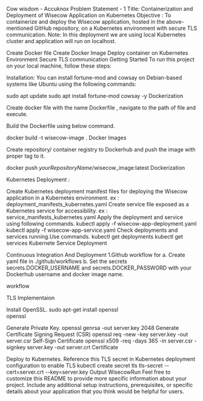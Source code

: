 Cow wisdom - Accuknox
Problem Statement - 1
Title: Containerization and Deployment of Wisecow Application on Kubernetes
Objective : To containerize and deploy the Wisecow application, hosted in the above-mentioned GitHub repository, on a Kubernetes environment with secure TLS communication. Note: In this deployment we are using local Kubernetes cluster and application will run on localhost.

Create Docker file
Create Docker Image
Deploy container on Kubernetes Environment
Secure TLS communication
Getting Started
To run this project on your local machine, follow these steps:

Installation:
You can install fortune-mod and cowsay on Debian-based systems like Ubuntu using the following commands:

sudo apt update
sudo apt install fortune-mod cowsay -y
Dockerization

Create docker file with the name Dockerfile , navigate to the path of file and execute.

Build the Dockerfile using below command.

docker build -t wisecow-image .
Docker Images

Create repository/ container registry to Dockerhub and push the image with proper tag to it.

docker push _yourRepositoryName_/wisecow_image:latest
Dockerization

Kubernetes Deployment :

Create Kubernetes deployment manifest files for deploying the Wisecow application in a Kubernetes environment. ex : deployment_manifests_kubernetes.yaml
Create service file exposed as a Kubernetes service for accessibility. ex : service_manifests_kubernetes.yaml
Apply the deployment and service using following commands.
kubectl apply -f wisecow-app-deployment.yaml
kubectl apply -f wisecow-app-service.yaml
Check deployments and services running.Use commands.
kubectl get deployments
kubectl get services
Kubernete  Service Deployment

Continuous Integration And Deployment 1.Github workflow for a. Create yaml file in ./github/workflows b. Set the secrets secrets.DOCKER_USERNAME and secrets.DOCKER_PASSWORD with your Dockerhub username and docker image name.

workflow

TLS Implementaion

Install OpenSSL.
sudo apt-get install openssl  
openssl

Generate Private Key.
openssl genrsa -out server.key 2048
Generate Certificate Signing Request (CSR)
openssl req -new -key server.key -out server.csr
Self-Sign Certificate
openssl x509 -req -days 365 -in server.csr -signkey server.key -out server.crt
Certificate

Deploy to Kubernetes. Reference this TLS secret in Kubernetes deployment configuration to enable TLS
kubectl create secret tls tls-secret --cert=server.crt --key=server.key
Output WisecowRun
Feel free to customize this README to provide more specific information about your project. Include any additional setup instructions, prerequisites, or specific details about your application that you think would be helpful for users.
